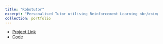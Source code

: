 ```yaml
---
title: "Robotutor"
excerpt: "Personalised Tutor utilising Reinforcement Learning <br/><img src='/images/robotutor.jpg'>"
collection: portfolio
---
```


- [Project Link](https://www.cmu.edu/scs/robotutor/global-learning-xprize/index.html)
- [Code](https://github.com/RoboTutorLLC/RoboTutor_2020)

